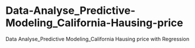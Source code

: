 # Data-Analyse_Predictive-Modeling_California-Hausing-price
Data Analyse_Predictive Modeling_California Hausing price with Regression
